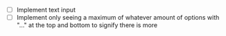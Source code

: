 - [ ] Implement text input
- [ ] Implement only seeing a maximum of whatever amount of options with "..." at the top and bottom to signify there is more